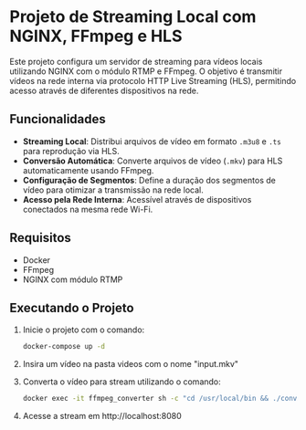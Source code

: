# Projeto de Streaming Local com NGINX, FFmpeg e HLS

Este projeto configura um servidor de streaming para vídeos locais utilizando NGINX com o módulo RTMP e FFmpeg. O objetivo é transmitir vídeos na rede interna via protocolo HTTP Live Streaming (HLS), permitindo acesso através de diferentes dispositivos na rede.

## Funcionalidades

- **Streaming Local**: Distribui arquivos de vídeo em formato `.m3u8` e `.ts` para reprodução via HLS.
- **Conversão Automática**: Converte arquivos de vídeo (`.mkv`) para HLS automaticamente usando FFmpeg.
- **Configuração de Segmentos**: Define a duração dos segmentos de vídeo para otimizar a transmissão na rede local.
- **Acesso pela Rede Interna**: Acessível através de dispositivos conectados na mesma rede Wi-Fi.

## Requisitos

- Docker
- FFmpeg
- NGINX com módulo RTMP

## Executando o Projeto

1. Inicie o projeto com o comando:
   ```bash
   docker-compose up -d
   ```
2. Insira um vídeo na pasta videos com o nome "input.mkv"

3. Converta o vídeo para stream utilizando o comando:
    ```bash
    docker exec -it ffmpeg_converter sh -c "cd /usr/local/bin && ./convert.sh"
    ```

4. Acesse a stream em http://localhost:8080


